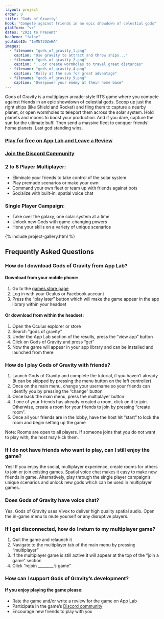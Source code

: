 ```yaml
---
layout: project
order: 0
title: "Gods of Gravity"
hook: "Compete against friends in an epic showdown of celestial gods"
platform: "vr"
dates: "2021 to Present"
hasDemo: "false"
youtubeID: "1wMNT3QZeHA"
images:
  - filename: "gods_of_gravity_1.png"
    caption: "Use gravity to attract and throw ships..."
  - filename: "gods_of_gravity_2.png"
    caption: "...or create wormholes to travel great distances"
  - filename: "gods_of_gravity_4.png"
    caption: "Rally at the sun for great advantage"
  - filename: "gods_of_gravity_5.png"
    caption: "Overpower your enemy at their home base"
---
```

Gods of Gravity is a multiplayer arcade-style RTS game where you compete against friends in an epic showdown of celestial gods. Scoop up just the right ships (like Shield and Rocket) and fling them to capture a nearby planet, or open wormholes to teleport them across the solar system. Hold planets and moons to boost your production. And if you dare, capture the sun for the ultimate buff. Then send a massive fleet to conquer friends’ home planets. Last god standing wins.

### [Play for free on App Lab and Leave a Review](https://www.oculus.com/experiences/quest/3919415921458774/)
### [Join the Discord Community](https://discord.gg/v3AuK92)

### 2 to 8 Player Multiplayer:
* Eliminate your friends to take control of the solar system
* Play premade scenarios or make your own
* Command your own fleet or team up with friends against bots
* Socialize with built-in, spatial voice chat

### Single Player Campaign:
* Take over the galaxy, one solar system at a time
* Unlock new Gods with game-changing powers
* Hone your skills on a variety of unique scenarios

{% include project-gallery.html %}

## Frequently Asked Questions
### How do I download Gods of Gravity from App Lab?
#### Download from your mobile phone:
1. Go to the [games store page](https://www.oculus.com/experiences/quest/3919415921458774/)
2. Log in with your Oculus or Facebook account
3. Press the “play later” button which will make the game appear in the app library within your headset

#### Or download from within the headset:
1. Open the Oculus explorer or store
2. Search “gods of gravity”
3. Under the App Lab section of the results, press the “view app” button
4. Click on Gods of Gravity and press “get”
5. Now the game will appear in your app library and can be installed and launched from there

### How do I play Gods of Gravity with friends?
1. Launch Gods of Gravity and complete the tutorial, if you haven't already (it can be skipped by pressing the menu button on the left controller)
2. Once on the main menu, change your username so your friends can identify you by pressing the “change” button
3. Once back the main menu, press the multiplayer button
4. If one of your friends has already created a room, click on it to join. Otherwise, create a room for your friends to join by pressing “create room”.
5. Once all your friends are in the lobby, have the host hit “start” to lock the room and begin setting up the game

Note: Rooms are open to all players. If someone joins that you do not want to play with, the host may kick them.

### If I do not have friends who want to play, can I still enjoy the game?
Yes! If you enjoy the social, multiplayer experience, create rooms for others to join or join existing games. Spatial voice chat makes it easy to make new friends in game. Alternatively, play through the single player campaign’s unique scenarios and unlock new gods which can be used in multiplayer games.

### Does Gods of Gravity have voice chat?
Yes. Gods of Gravity uses Vivox to deliver high quality spatial audio. Open the in-game menu to mute yourself or any disruptive players.

### If I get disconnected, how do I return to my multiplayer game?
1. Quit the game and relaunch it
2. Navigate to the multiplayer tab of the main menu by pressing “multiplayer”
3. If the multiplayer game is still active it will appear at the top of the “join a game” section
4. Click “rejoin ________’s game”

### How can I support Gods of Gravity’s development?
#### If you enjoy playing the game please:
* Rate the game and/or write a review for the game on [App Lab](https://www.oculus.com/experiences/quest/3919415921458774/)
* Participate in the game’s [Discord community](https://discord.com/invite/v3AuK92)
* Encourage new friends to play with you
